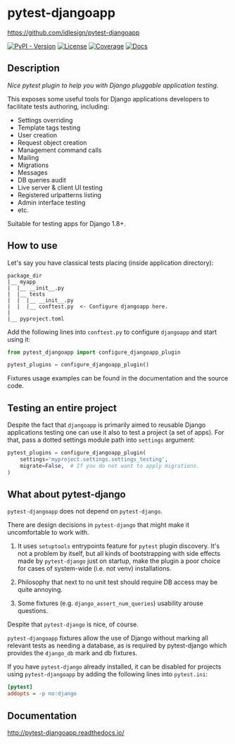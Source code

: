 # pytest-djangoapp

<https://github.com/idlesign/pytest-djangoapp>

[![PyPI - Version](https://img.shields.io/pypi/v/pytest-djangoapp)](https://pypi.python.org/pypi/pytest-djangoapp)
[![License](https://img.shields.io/pypi/l/pytest-djangoapp)](https://pypi.python.org/pypi/pytest-djangoapp)
[![Coverage](https://img.shields.io/coverallsCoverage/github/idlesign/pytest-djangoapp)](https://coveralls.io/r/idlesign/pytest-djangoapp)
[![Docs](https://img.shields.io/readthedocs/pytest-djangoapp)](https://pytest-djangoapp.readthedocs.io/)


## Description

*Nice pytest plugin to help you with Django pluggable application testing.*

This exposes some useful tools for Django applications developers to facilitate tests authoring, including:

* Settings overriding
* Template tags testing
* User creation
* Request object creation
* Management command calls
* Mailing
* Migrations
* Messages
* DB queries audit
* Live server & client UI testing
* Registered urlpatterns listing
* Admin interface testing
* etc.

Suitable for testing apps for Django 1.8+.


## How to use

Let's say you have classical tests placing (inside application directory):

```
package_dir
|__ myapp
|  |__ __init__.py
|  |__ tests
|  |  |__ __init__.py
|  |  |__ conftest.py  <- Configure djangoapp here.
|
|__ pyproject.toml
```

Add the following lines into `conftest.py` to configure `djangoapp` and start using it:

```python title="conftest.py"
from pytest_djangoapp import configure_djangoapp_plugin

pytest_plugins = configure_djangoapp_plugin()
```

Fixtures usage examples can be found in the documentation and the source code.


## Testing an entire project

Despite the fact that `djangoapp` is primarily aimed to reusable
Django applications testing one can use it also to test a project (a set of apps).
For that, pass a dotted settings module path into `settings` argument:

```python
pytest_plugins = configure_djangoapp_plugin(
    settings='myproject.settings.settings_testing',
    migrate=False,  # If you do not want to apply migrations.
)
```


## What about pytest-django

`pytest-djangoapp` does not depend on `pytest-django`.

There are design decisions in `pytest-django` that might make it uncomfortable to work with.

1. It uses `setuptools` entrypoints feature for `pytest` plugin discovery. It's not a problem by itself,
   but all kinds of bootstrapping with side effects made by `pytest-django` just on startup,
   make the plugin a poor choice for cases of system-wide (i.e. not venv) installations.

2. Philosophy that next to no unit test should require DB access may be quite annoying.

3. Some fixtures (e.g. `django_assert_num_queries`) usability arouse questions.

Despite that `pytest-django` is nice, of course.

`pytest-djangoapp` fixtures allow the use of Django without marking all relevant tests as needing
a database, as is required by pytest-django which provides the ``django_db`` mark and db fixtures.

If you have `pytest-django` already installed, it can be disabled for projects
using `pytest-djangoapp` by adding the following lines into ``pytest.ini``:

```ini title="pytest.ini"
[pytest]
addopts = -p no:django
```

## Documentation

http://pytest-djangoapp.readthedocs.io/
